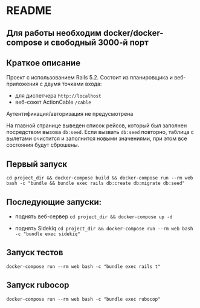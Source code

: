 # README
## Для работы необходим docker/docker-compose и свободный 3000-й порт

## Краткое описание

Проект с использованием Rails 5.2. Состоит из планировщика и веб-приложения с двумя точками входа:
- для диспетчера `http://localhost`
- веб-сокет ActionCable `/cable`

Аутентификация/авторизация не предусмотрена

На главной странице выведен список рейсов, который был заполнен посредством вызова `db:seed`. Если вызвать `db:seed`
повторно, таблица с вылетами очистится и заполнится новыми значениями, при этом все состояния будут сброшены.


## Первый запуск
`cd project_dir && docker-compose build && docker-compose run --rm web bash -c "bundle && bundle exec rails db:create db:migrate db:seed"`


## Последующие запуски:

* поднять веб-сервер
`cd project_dir && docker-compose up -d`

* поднять Sidekiq
`cd project_dir && docker-compose run --rm web bash -c "bundle exec sidekiq"`


## Запуск тестов
`docker-compose run --rm web bash -c "bundle exec rails t"`


## Запуск rubocop
`docker-compose run --rm web bash -c "bundle exec rubocop"`
